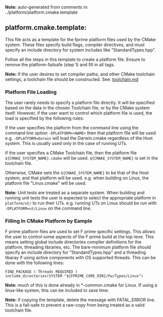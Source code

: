 **Note:** auto-generated from comments in: ../platform/platform.cmake.template

## platform.cmake.template:

This file acts as a template for the fprime platform files used by the CMake system.
These files specify build flags, compiler directives, and must specify an include
directory for system includes like "StandardTypes.hpp".

Follow all the steps in this template to create a platform file. Ensure
to remove the platform-failsafe (step 1) and fill in all <SOMETHING> tags.

**Note:** If the user desires to set compiler paths, and other CMake toolchain settings, a
          toolchain file should be constructed. See: [toolchain.md](toolchain.md)

### Platform File Loading ###

The user rarely needs to specify a platform file directly. It will be specified based on the data
in the chosen Toolchain file, or by the CMake system itself. However, if the user want to control
which platform file is used, the load is specified by the following rules:

If the user specifies the platform from the command line using the command line option
`-DPLATFORM=<NAME>` then that platform file will be used e.g. `-DPLATFORM=Darwin` will load the
Darwin.cmake regardless of the Host system. This is usually used only in the case of running UTs.

If the user specifies a CMake Toolchain file, then the platform file `${CMAKE_SYSTEM_NAME}.cmake`
will be used. `${CMAKE_SYSTEM_NAME}` is set in the toolchain file.

Otherwise, CMake sets the `${CMAKE_SYSTEM_NAME}` to be that of the Host system, and that platform
will be used. e.g. when building on Linux, the platform file "Linux.cmake" will be used.

**Note:** Unit tests are treated as a separate system. When building and running unit tests the
          user is expected to select the appropriate platform in `platform/ut/` to run their UTs.
          e.g. running UTs on Linux should be run with `-DPLATFORM=ut/Linux` on the command line.

### Filling In CMake Platform by Eample ###

F prime platform files are used to set F prime specific settings. This allows the user to control
some aspects of the F prime build at the top-leve. This means setting global include directories
compiler definitions for the platform, threading libraries, etc. The bare-minimum platform file
should specify an include directory for "StandardTypes.hpp" and a threading libaray if using
active components with OS supported threads. This can be done with the following lines:

```
FIND_PACKAGE ( Threads REQUIRED )
include_directories(SYSTEM "${FPRIME_CORE_DIR}/Fw/Types/Linux")
```

**Note:** much of this is done already in *-common.cmake for Linux. If using a linux-like system,
          this can be included to save time.

**Note:** if copying the template, delete the message with FATAL_ERROR line. This is a fail-safe
          to prevent a raw-copy from being treated as a valid toolchain file.



